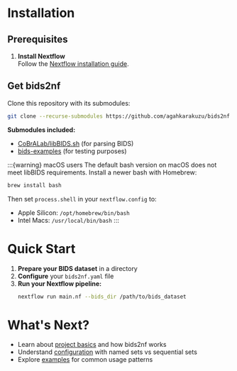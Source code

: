 # Installation

## Prerequisites

1. **Install Nextflow**  
   Follow the [Nextflow installation guide](https://www.nextflow.io/docs/stable/install.html).

## Get bids2nf

Clone this repository with its submodules:

```bash
git clone --recurse-submodules https://github.com/agahkarakuzu/bids2nf.git
```

**Submodules included:**
- [CoBrALab/libBIDS.sh](https://github.com/CoBrALab/libBIDS.sh) (for parsing BIDS)
- [bids-examples](https://github.com/bids-standard/bids-examples) (for testing purposes)

:::{warning} macOS users
The default bash version on macOS does not meet libBIDS requirements. Install a newer bash with Homebrew:

```bash
brew install bash
```

Then set `process.shell` in your `nextflow.config` to:
- Apple Silicon: `/opt/homebrew/bin/bash`
- Intel Macs: `/usr/local/bin/bash`
:::

# Quick Start

1. **Prepare your BIDS dataset** in a directory
2. **Configure** your `bids2nf.yaml` file  
3. **Run your Nextflow pipeline:**
   ```bash
   nextflow run main.nf --bids_dir /path/to/bids_dataset
   ```

# What's Next?

- Learn about [project basics](basics.md) and how bids2nf works
- Understand [configuration](configuration.md) with named sets vs sequential sets
- Explore [examples](examples.md) for common usage patterns